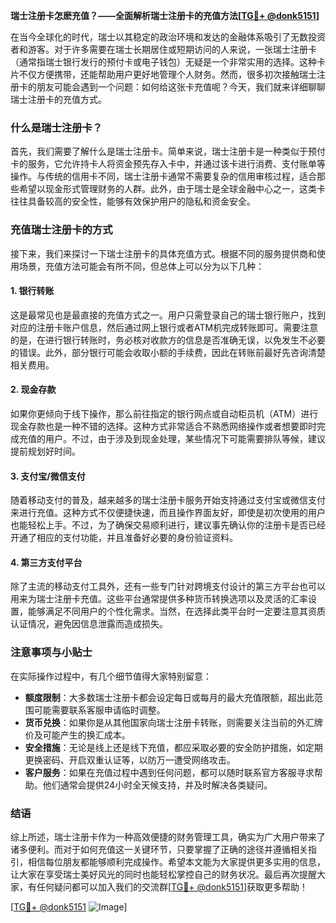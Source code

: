 **瑞士注册卡怎麽充值？——全面解析瑞士注册卡的充值方法[[TG💪+ @donk5151](https://t.me/s/donk5151)]**

在当今全球化的时代，瑞士以其稳定的政治环境和发达的金融体系吸引了无数投资者和游客。对于许多需要在瑞士长期居住或短期访问的人来说，一张瑞士注册卡（通常指瑞士银行发行的预付卡或电子钱包）无疑是一个非常实用的选择。这种卡片不仅方便携带，还能帮助用户更好地管理个人财务。然而，很多初次接触瑞士注册卡的朋友可能会遇到一个问题：如何给这张卡充值呢？今天，我们就来详细聊聊瑞士注册卡的充值方式。

### 什么是瑞士注册卡？

首先，我们需要了解什么是瑞士注册卡。简单来说，瑞士注册卡是一种类似于预付卡的服务，它允许持卡人将资金预先存入卡中，并通过该卡进行消费、支付账单等操作。与传统的信用卡不同，瑞士注册卡通常不需要复杂的信用审核过程，适合那些希望以现金形式管理财务的人群。此外，由于瑞士是全球金融中心之一，这类卡往往具备较高的安全性，能够有效保护用户的隐私和资金安全。

### 充值瑞士注册卡的方式

接下来，我们来探讨一下瑞士注册卡的具体充值方式。根据不同的服务提供商和使用场景，充值方法可能会有所不同，但总体上可以分为以下几种：

#### 1. 银行转账
这是最常见也是最直接的充值方式之一。用户只需登录自己的瑞士银行账户，找到对应的注册卡账户信息，然后通过网上银行或者ATM机完成转账即可。需要注意的是，在进行银行转账时，务必核对收款方的信息是否准确无误，以免发生不必要的错误。此外，部分银行可能会收取小额的手续费，因此在转账前最好先咨询清楚相关费用。

#### 2. 现金存款
如果你更倾向于线下操作，那么前往指定的银行网点或自动柜员机（ATM）进行现金存款也是一种不错的选择。这种方式非常适合不熟悉网络操作或者想要即时完成充值的用户。不过，由于涉及到现金处理，某些情况下可能需要排队等候，建议提前规划好时间。

#### 3. 支付宝/微信支付
随着移动支付的普及，越来越多的瑞士注册卡服务开始支持通过支付宝或微信支付来进行充值。这种方式不仅便捷快速，而且操作界面友好，即使是初次使用的用户也能轻松上手。不过，为了确保交易顺利进行，建议事先确认你的注册卡是否已经开通了相应的支付功能，并且准备好必要的身份验证资料。

#### 4. 第三方支付平台
除了主流的移动支付工具外，还有一些专门针对跨境支付设计的第三方平台也可以用来为瑞士注册卡充值。这些平台通常提供多种货币转换选项以及灵活的汇率设置，能够满足不同用户的个性化需求。当然，在选择此类平台时一定要注意其资质认证情况，避免因信息泄露而造成损失。

### 注意事项与小贴士

在实际操作过程中，有几个细节值得大家特别留意：

- **额度限制**：大多数瑞士注册卡都会设定每日或每月的最大充值限额，超出此范围可能需要联系客服申请临时调整。
- **货币兑换**：如果你是从其他国家向瑞士注册卡转账，则需要关注当前的外汇牌价及可能产生的换汇成本。
- **安全措施**：无论是线上还是线下充值，都应采取必要的安全防护措施，如定期更换密码、开启双重认证等，以防万一遭受网络攻击。
- **客户服务**：如果在充值过程中遇到任何问题，都可以随时联系官方客服寻求帮助。他们通常会提供24小时全天候支持，并及时解决各类疑问。

### 结语

综上所述，瑞士注册卡作为一种高效便捷的财务管理工具，确实为广大用户带来了诸多便利。而对于如何充值这一关键环节，只要掌握了正确的途径并遵循相关指引，相信每位朋友都能够顺利完成操作。希望本文能为大家提供更多实用的信息，让大家在享受瑞士美好风光的同时也能轻松掌控自己的财务状况。最后再次提醒大家，有任何疑问都可以加入我们的交流群[[TG💪+ @donk5151](https://t.me/s/donk5151)]获取更多帮助！

[[TG💪+ @donk5151](https://t.me/s/donk5151) ![Image](https://i.postimg.cc/rwNCRYN7/Snipaste-2025-04-30-17-27-05.png)]